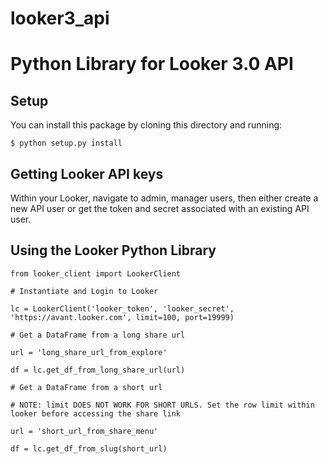# looker3_api

Python Library for Looker 3.0 API
===========================


Setup
-----

You can install this package by cloning this directory and running:

   ```$ python setup.py install```


Getting Looker API keys
-----------------------

Within your Looker, navigate to admin, manager users, then either create a new API user or get the token and secret associated with an existing API user.


Using the Looker Python Library
-------------------------------

    from looker_client import LookerClient

    # Instantiate and Login to Looker
    
    lc = LookerClient('looker_token', 'looker_secret', 'https://avant.looker.com', limit=100, port=19999)
    
    # Get a DataFrame from a long share url
    
    url = 'long_share_url_from_explore'
    
    df = lc.get_df_from_long_share_url(url)
    
    # Get a DataFrame from a short url
    
    # NOTE: limit DOES NOT WORK FOR SHORT URLS. Set the row limit within looker before accessing the share link
    
    url = 'short_url_from_share_menu'
    
    df = lc.get_df_from_slug(short_url)
